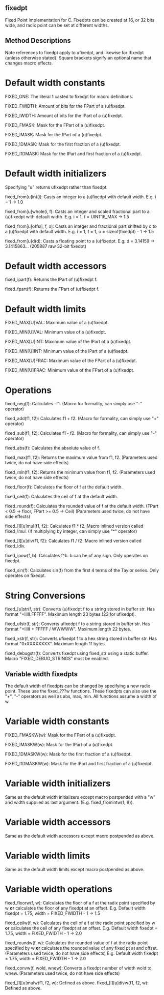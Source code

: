 ## fixedpt
Fixed Point Implementation for C. Fixedpts can be created at 16, or 32 bits wide, and radix point can be set at different widths.

## Method Descriptions
Note references to fixedpt apply to ufixedpt, and likewise for lfixedpt (unless otherwise stated).
Square brackets signify an optional name that changes macro effects.

# Default width constants 

FIXED\_ONE: The literal 1 casted to fixedpt for macro definitions.

FIXED\_FWIDTH: Amount of bits for the FPart of a (u)fixedpt.

FIXED\_IWIDTH: Amount of bits for the IPart of a (u)fixedpt.

FIXED\_FMASK: Mask for the FPart of a (u)fixedpt.

FIXED\_IMASK: Mask for the IPart of a (u)fixedpt.

FIXED\_1DMASK: Mask for the first fraction of a (u)fixedpt.

FIXED\_I1DMASK: Mask for the IPart and first fraction of a (u)fixedpt.

# Default width initializers

Specifying "u" returns ufixedpt rather than fixedpt.

fixed\_from\[u\]int(i): Casts an integer to a (u)fixedpt with default width.
    E.g. i = 1 -> 1.0

fixed\_from\[u\]whole(i, f): Casts an integer and scaled fractional part to a (u)fixedpt with default width.
    E.g. i = 1, f = UINT16_MAX -> 1.5

fixed\_from\[u\]offs(i, f, o): Casts an integer and fractional part shifted by o to a (u)fixedpt with default width.
    E.g. i = 1, f = 1, o = sizeof(fixedpt) - 1 -> 1.5
    
fixed\_from\[u\]d(d): Casts a floating point to a (u)fixedpt.
    E.g. d = 3.14159 -> 3.1415863... (205887 raw 32-bit fixedpt)
    
# Default width accessors

fixed\_ipart(f): Returns the IPart of (u)fixedpt f.

fixed\_fpart(f): Returns the FPart of (u)fixedpt f.
    
# Default width limits

FIXED\_MAX\[U\]VAL: Maximum value of a (u)fixedpt.

FIXED\_MIN\[U\]VAL: Minimum value of a (u)fixedpt.

FIXED\_MAX\[U\]INT: Maximum value of the IPart of a (u)fixedpt.

FIXED\_MIN\[U\]INT: Minimum value of the IPart of a (u)fixedpt.

FIXED\_MAX\[U\]FRAC: Maximum value of the FPart of a (u)fixedpt.

FIXED\_MIN\[U\]FRAC: Minimum value of the FPart of a (u)fixedpt.

# Operations

fixed\_neg(f): Calculates -f1. (Macro for formality, can simply use "-" operator)

fixed\_add(f1, f2): Calculates f1 + f2. (Macro for formality, can simply use "+" operator)

fixed\_sub(f1, f2): Calculates f1 - f2. (Macro for formality, can simply use "-" operator)

fixed\_abs(f): Calculates the absolute value of f.

fixed\_max(f1, f2): Returns the maximum value from f1, f2. (Parameters used twice, do not have side effects)

fixed\_min(f1, f2): Returns the minimum value from f1, f2. (Parameters used twice, do not have side effects)

fixed\_floor(f): Calculates the floor of f at the default width.

fixed\_ceil(f): Calculates the ceil of f at the default width.

fixed\_round(f): Calculates the rounded value of f at the default width. (FPart < 0.5 -> floor, FPart >= 0.5 -> Ceil) (Parameters used twice, do not have side effects)

fixed\_\[l\]\[u\]mul(f1, f2): Calculates f1 * f2. Macro inlined version called fixed\_lmul. (If multiplying by integer, can simply use "*" operator)

fixed\_\[l\]\[u\]div(f1, f2): Calculates f1 / f2. Macro inlined version called fixed\_ldiv.

fixed\_ipow(f, b): Calculates f^b. b can be of any sign. Only operates on fixedpt.

fixed\_sin(f): Calculates sin(f) from the first 4 terms of the Taylor series. Only operates on fixedpt.

# String Conversions

fixed\_\[u\]str(f, str): Converts (u)fixedpt f to a string stored in buffer str. Has format "+IIIII.FFFFF". Maximum length 23 bytes (22 for ufixedpt).

fixed\_ufstr(f, str): Converts ufixedpt f to a string stored in buffer str. Has format "+IIIII + FFFFF / WWWWW". Maximum length 22 bytes.

fixed\_xstr(f, str): Converts ufixedpt f to a hex string stored in buffer str. Has format "0xXXXXXXXX". Maximum length 11 bytes.

fixed\_debugstr(f): Converts fixedpt using fixed\_str using a static buffer. Macro "FIXED_DEBUG_STRINGS" must be enabled.

## Variable width fixedpts

The default width of fixedpts can be changed by specifying a new radix point. These use the fixed\_???w functions. These fixedpts can also use the "+", "-" operators as well as abs, max, min. All functions assume a width of w.

# Variable width constants

FIXED\_FMASKW(w): Mask for the FPart of a (u)fixedpt.

FIXED\_IMASKW(w): Mask for the IPart of a (u)fixedpt.

FIXED\_1DMASKW(w): Mask for the first fraction of a (u)fixedpt.

FIXED\_I1DMASKW(w): Mask for the IPart and first fraction of a (u)fixedpt.

# Variable width initializers

Same as the default width initializers except macro postpended with a "w" and width supplied as last argument. (E.g. fixed\_fromintw(1, 8)).

# Variable width accessors

Same as the default width accessors except macro postpended as above.

# Variable width limits

Same as the default width limits except macro postpended as above.

# Variable width operations

fixed\_floorw(f, w): Calculates the floor of a f at the radix point specified by w **or** calculates the floor of any fixedpt at an offset.
    E.g. Default width fixedpt = 1.75, width = FIXED_FWIDTH - 1 -> 1.5
    
fixed\_ceilw(f, w): Calculates the ceil of a f at the radix point specified by w **or** calculates the ceil of any fixedpt at an offset.
    E.g. Default width fixedpt = 1.75, width = FIXED_FWIDTH - 1 -> 2.0
    
fixed\_roundw(f, w): Calculates the rounded value of f at the radix point specified by w **or** calculates the rounded value of any fixed pt at and offset. (Parameters used twice, do not have side effects)
    E.g. Default width fixedpt = 1.75, width = FIXED_FWIDTH - 1 -> 2.0

fixed\_convw(f, wold, wnew): Converts a fixedpt number of width wold to wnew. (Parameters used twice, do not have side effects)

fixed\_\[l\]\[u\]mulw(f1, f2, w): Defined as above.
fixed\_\[l\]\[u\]divw(f1, f2, w): Defined as above.